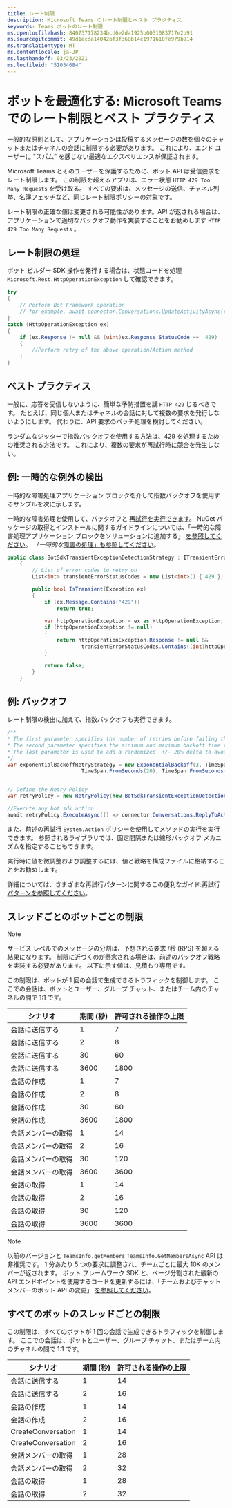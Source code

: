 ```yaml
---
title: レート制限
description: Microsoft Teams のレート制限とベスト プラクティス
keywords: Teams ボットのレート制限
ms.openlocfilehash: 840737178234bcd6e2da1925b0031083717e2b91
ms.sourcegitcommit: 49d1ecda14042bf3f368b14c1971618fe979b914
ms.translationtype: MT
ms.contentlocale: ja-JP
ms.lasthandoff: 03/23/2021
ms.locfileid: "51034684"
---
```

# <a name="optimize-your-bot-rate-limiting-and-best-practices-in-microsoft-teams"></a>ボットを最適化する: Microsoft Teams でのレート制限とベスト プラクティス

一般的な原則として、アプリケーションは投稿するメッセージの数を個々のチャットまたはチャネルの会話に制限する必要があります。 これにより、エンド ユーザーに "スパム" を感じない最適なエクスペリエンスが保証されます。

Microsoft Teams とそのユーザーを保護するために、ボット API は受信要求をレート制限します。 この制限を超えるアプリは、エラー状態 `HTTP 429 Too Many Requests` を受け取る。 すべての要求は、メッセージの送信、チャネル列挙、名簿フェッチなど、同じレート制限ポリシーの対象です。

レート制限の正確な値は変更される可能性があります。API が返される場合は、アプリケーションで適切なバックオフ動作を実装することをお勧めします `HTTP 429 Too Many Requests` 。

## <a name="handling-rate-limits"></a>レート制限の処理

ボット ビルダー SDK 操作を発行する場合は、状態コードを処理 `Microsoft.Rest.HttpOperationException` して確認できます。

```csharp
try
{
    // Perform Bot Framework operation
    // for example, await connector.Conversations.UpdateActivityAsync(reply);
}
catch (HttpOperationException ex)
{
    if (ex.Response != null && (uint)ex.Response.StatusCode ==  429)
    {
        //Perform retry of the above operation/Action method
    }
}
```

## <a name="best-practices"></a>ベスト プラクティス

一般に、応答を受信しないように、簡単な予防措置を講 `HTTP 429` じるべきです。 たとえば、同じ個人またはチャネルの会話に対して複数の要求を発行しないようにします。 代わりに、API 要求のバッチ処理を検討してください。

ランダムなジッターで指数バックオフを使用する方法は、429 を処理するための推奨される方法です。 これにより、複数の要求が再試行時に競合を発生しない。

## <a name="example-detecting-transient-exceptions"></a>例: 一時的な例外の検出

一時的な障害処理アプリケーション ブロックを介して指数バックオフを使用するサンプルを次に示します。

一時的な障害処理を使用して、バックオフと [再試行を実行できます](/previous-versions/msp-n-p/hh675232%28v%3dpandp.10%29)。 NuGet パッケージの取得とインストールに関するガイドラインについては、「一時的な障害処理アプリケーション ブロックをソリューションに追加する」 [を参照してください](/previous-versions/msp-n-p/dn440719(v=pandp.60)?redirectedfrom=MSDN)。 *「一時的な*[障害の処理」も参照してください](/azure/architecture/best-practices/transient-faults)。

```csharp
public class BotSdkTransientExceptionDetectionStrategy : ITransientErrorDetectionStrategy
    {
        // List of error codes to retry on
        List<int> transientErrorStatusCodes = new List<int>() { 429 };

        public bool IsTransient(Exception ex)
        {
            if (ex.Message.Contains("429"))
                return true;

            var httpOperationException = ex as HttpOperationException;
            if (httpOperationException != null)
            {
                return httpOperationException.Response != null &&
                        transientErrorStatusCodes.Contains((int)httpOperationException.Response.StatusCode);
            }

            return false;
        }
    }
```

## <a name="example-backoff"></a>例: バックオフ

レート制限の検出に加えて、指数バックオフも実行できます。

```csharp
/**
* The first parameter specifies the number of retries before failing the operation.
* The second parameter specifies the minimum and maximum backoff time respectively.
* The last parameter is used to add a randomized  +/- 20% delta to avoid numerous clients retrying simultaneously.
*/
var exponentialBackoffRetryStrategy = new ExponentialBackoff(3, TimeSpan.FromSeconds(2),
                        TimeSpan.FromSeconds(20), TimeSpan.FromSeconds(1));


// Define the Retry Policy
var retryPolicy = new RetryPolicy(new BotSdkTransientExceptionDetectionStrategy(), exponentialBackoffRetryStrategy);

//Execute any bot sdk action
await retryPolicy.ExecuteAsync(() => connector.Conversations.ReplyToActivityAsync( (Activity)reply) ).ConfigureAwait(false);
```

また、前述の再試行 `System.Action` ポリシーを使用してメソッドの実行を実行できます。 参照されるライブラリでは、固定間隔または線形バックオフ メカニズムを指定することもできます。

実行時に値を微調整および調整するには、値と戦略を構成ファイルに格納することをお勧めします。

詳細については、さまざまな再試行パターンに関するこの便利なガイド:再試行 [パターンを参照してください](/azure/architecture/patterns/retry)。

## <a name="per-bot-per-thread-limit"></a>スレッドごとのボットごとの制限

>[!NOTE]
>サービス レベルでのメッセージの分割は、予想される要求 /秒 (RPS) を超える結果になります。 制限に近づくのが懸念される場合は、前述のバックオフ戦略を実装する必要があります。 以下に示す値は、見積もり専用です。

この制限は、ボットが 1 回の会話で生成できるトラフィックを制御します。 ここでの会話は、ボットとユーザー、グループ チャット、またはチーム内のチャネルの間で 1:1 です。

| **シナリオ** | **期間 (秒)** | **許可される操作の上限** |
| --- | --- | --- |
| 会話に送信する | 1 | 7 |
| 会話に送信する | 2 | 8 |
| 会話に送信する | 30 | 60 |
| 会話に送信する | 3600 | 1800 |
| 会話の作成 | 1 | 7 |
| 会話の作成 | 2 | 8 |
| 会話の作成 | 30 | 60 |
| 会話の作成 | 3600 | 1800 |
| 会話メンバーの取得| 1 | 14  |
| 会話メンバーの取得| 2 | 16  |
| 会話メンバーの取得| 30 | 120 |
| 会話メンバーの取得| 3600 | 3600 |
| 会話の取得 | 1 | 14  |
| 会話の取得 | 2 | 16  |
| 会話の取得 | 30 | 120 |
| 会話の取得 | 3600 | 3600 |

>[!NOTE]
> 以前のバージョンと `TeamsInfo.getMembers` `TeamsInfo.GetMembersAsync` API は非推奨です。 1 分あたり 5 つの要求に調整され、チームごとに最大 10K のメンバーが返されます。 ボット フレームワーク SDK と、ページ分割された最新の API エンドポイントを使用するコードを更新するには、「チームおよびチャット メンバーのボット API の変更」 [を参照してください](../../resources/team-chat-member-api-changes.md)。

## <a name="per-thread-limit-for-all-bots"></a>すべてのボットのスレッドごとの制限

この制限は、すべてのボットが 1 回の会話で生成できるトラフィックを制御します。 ここでの会話は、ボットとユーザー、グループ チャット、またはチーム内のチャネルの間で 1:1 です。

| **シナリオ** | **期間 (秒)** | **許可される操作の上限** |
| --- | --- | --- |
| 会話に送信する | 1 | 14  |
| 会話に送信する | 2 | 16  |
| 会話の作成 | 1 | 14  |
| 会話の作成 | 2 | 16  |
| CreateConversation| 1 | 14  |
| CreateConversation| 2 | 16  |
| 会話メンバーの取得| 1 | 28 |
| 会話メンバーの取得| 2 | 32 |
| 会話の取得 | 1 | 28 |
| 会話の取得 | 2 | 32 |

